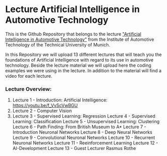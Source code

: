 # Lecture Artificial Intelligence in Automotive Technology
This is the Github Repository that belongs to the lecture ["Artificial Intelligence in Automotive Technology"](https://www.ftm.mw.tum.de/index.php?id=1613&L=1) from the Institute of Automotive Technology of the Technical University of Munich.

In this Repository we will upload 13 different lectures that will teach you the foundations of Artificial Intelligence with regard to its use in automotive technology. Beside the lecture material we will upload here the coding examples we were using in the lecture. In addition to the material will find a video for each lecture.

### Lecture Overview:
1. Lecture 1 - Introduction: Artificial Intelligence: https://youtu.be/f_VvScVwBGU
2. Lecture 2 - Computer Vision
3. Lecture 3 - Supervised Learning: Regression
Lecture 4 - Supervised Learning: Classification
Lecture 5 - Unsupervised Learning: Clustering
Lecture 6 - Path Finding: From British Museum to A*
Lecture 7 - Introduction Neuronal Networks
Lecture 8 - Deep Neural Networks
Lecture 9 - Convolutional Neuronal Networks
Lecture 10 - Recurrent Neuronal Networks
Lecture 11 - Reeinforcement Learning
Lecture 12 - AI-Development
Lecture 13 - Guest Lecturer Rasmus Rothe
